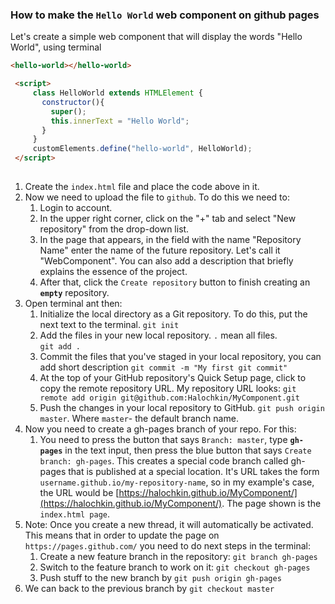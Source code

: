 ### How to make the `Hello World` web component on github pages

Let's create a simple web component that will display the words "Hello World", using terminal


```html
<hello-world></hello-world>

 <script>
     class HelloWorld extends HTMLElement {
       constructor(){
         super();
         this.innerText = "Hello World";
       }
     }
     customElements.define("hello-world", HelloWorld);
 </script>
 
```
1. Create the `index.html` file and place the code above in it.
2. Now we need to upload the file to `github`. To do this we need to:
   1. Login to account.
   2. In the upper right corner, click on the "+" tab and select "New repository" from the drop-down list.
   3. In the page that appears, in the field with the name "Repository Name" enter the name of the future repository. 
   Let's call it "WebComponent". You can also add a description that briefly explains the essence of the project.
   4. After that, click the `Create repository` button to finish creating an **`empty`** repository.
3. Open terminal ant then:
   1. Initialize the local directory as a Git repository. To do this, put the next text to the terminal. 
   `git init`
   2. Add the files in your new local repository. `.` mean all files.   
   ```git add .```
   3. Commit the files that you've staged in your local repository, you can add short description 
   `git commit -m "My first git commit"`
   4. At the top of your GitHub repository's Quick Setup page, click  to copy the remote repository URL. 
   My repository URL looks: `git remote add origin git@github.com:Halochkin/MyComponent.git`
   5. Push the changes in your local repository to GitHub. `git push origin master`. Where `master`- the default branch name.
 4. Now you need to create a gh-pages branch of your repo. For this:
    1. You need to press the button that says `Branch: master`, type **`gh-pages`** in the 
       text input, then press the blue button that says `Create branch: gh-pages`. This creates a special code branch 
       called gh-pages that is published at a special location. It's URL takes the form `username.github.io/my-repository-name`,
       so in my example's case, the URL would be [https://halochkin.github.io/MyComponent/](https://halochkin.github.io/MyComponent/).          The page shown is the `index.html page`.
 5. Note: Once you create a new thread, it will automatically be activated. This means that in order to update the page on `https://pages.github.com/` you need to do next steps in the terminal:
    1. Create a new feature branch in the repository: `git branch gh-pages`
    2. Switch to the feature branch to work on it: `git checkout gh-pages`
    3. Push stuff to the new branch by `git push origin gh-pages`
 6. We can back to the previous branch by `git checkout master`

